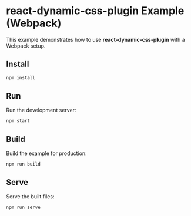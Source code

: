 # react-dynamic-css-plugin Example (Webpack)

This example demonstrates how to use **react-dynamic-css-plugin** with a Webpack setup.

## Install

```bash
npm install
```

## Run

Run the development server:

```bash
npm start
```

## Build

Build the example for production:

```bash
npm run build
```

## Serve

Serve the built files:

```bash
npm run serve
```
